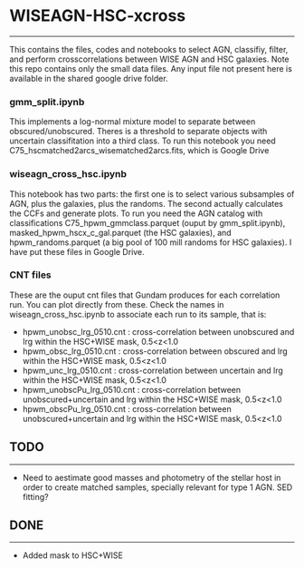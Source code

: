 # WISEAGN-HSC-xcross
---
This contains the files, codes and notebooks to select AGN, classifiy, filter, and perform crosscorrelations between WISE AGN and HSC galaxies. Note this repo contains only the small data files. Any input file not present here is available in the shared google drive folder.

### gmm_split.ipynb
This implements a log-normal mixture model to separate between obscured/unobscured. Theres is a threshold to separate objects with uncertain classifitation into a third class. To run this notebook you need C75_hscmatched2arcs_wisematched2arcs.fits, which is Google Drive

### wiseagn_cross_hsc.ipynb
This notebook has two parts: the first one is to select various subsamples of AGN, plus the galaxies, plus the randoms. The second actually calculates the CCFs and generate plots. To run you need the AGN catalog with classifications C75_hpwm_gmmclass.parquet (ouput by gmm_split.ipynb), masked_hpwm_hscx_c_gal.parquet (the HSC galaxies), and hpwm_randoms.parquet (a big pool of 100 mill randoms for HSC galaxies). I have put these files in Google Drive.

### CNT files
These are the ouput cnt files that Gundam produces for each correlation run. You can plot directly from these. Check the names in wiseagn_cross_hsc.ipynb to associate each run to its sample, that is:

* hpwm_unobsc_lrg_0510.cnt : cross-correlation between unobscured and lrg within the HSC+WISE mask, 0.5<z<1.0
* hpwm_obsc_lrg_0510.cnt : cross-correlation between obscured and lrg within the HSC+WISE mask, 0.5<z<1.0
* hpwm_unc_lrg_0510.cnt : cross-correlation between uncertain and lrg within the HSC+WISE mask, 0.5<z<1.0
* hpwm_unobscPu_lrg_0510.cnt : cross-correlation between unobscured+uncertain and lrg within the HSC+WISE mask, 0.5<z<1.0
* hpwm_obscPu_lrg_0510.cnt : cross-correlation between unobscured+uncertain and lrg within the HSC+WISE mask, 0.5<z<1.0
  

## TODO
---
* Need to aestimate good masses and photometry of the stellar host in order to create matched samples, specially relevant for type 1 AGN. SED fitting?


## DONE
---
* Added mask to HSC+WISE
